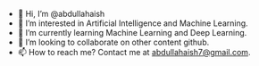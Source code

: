 - 👋 Hi, I’m @abdullahaish
- 👀 I’m interested in Artificial Intelligence and Machine Learning.
- 🌱 I’m currently learning Machine Learning and Deep Learning.
- 💞️ I’m looking to collaborate on other content github.
- 📫 How to reach me? Contact me at abdullahaish7@gmail.com.

<!---
abdullahaish/abdullahaish is a ✨ special ✨ repository because its `README.md` (this file) appears on your GitHub profile.
You can click the Preview link to take a look at your changes.
--->
